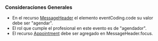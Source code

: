 ### Consideraciones Generales

* En el recurso [MessageHeader](StructureDefinition-MessageHeaderLE.html) el elemento eventCoding.code  su valor debe ser "agendar".
* El rol que cumple el profesional en este evento es de "agendador".
* El recurso [Appointment](StructureDefinition-AppointmentAgendarLE.html) debe ser agregado en MessageHeader.focus.
